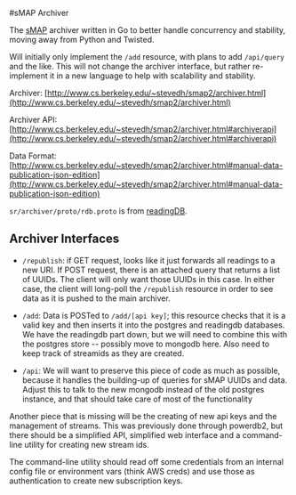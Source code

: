 #sMAP Archiver

The [sMAP](https://github.com/SoftwareDefinedBuildings/smap) archiver written
in Go to better handle concurrency and stability, moving away from Python and
Twisted.

Will initially only implement the `/add` resource, with plans to add
`/api/query` and the like. This will not change the archiver interface, but
rather re-implement it in a new language to help with scalability and
stability.

Archiver:
[http://www.cs.berkeley.edu/~stevedh/smap2/archiver.html](http://www.cs.berkeley.edu/~stevedh/smap2/archiver.html)

Archiver API:
[http://www.cs.berkeley.edu/~stevedh/smap2/archiver.html#archiverapi](http://www.cs.berkeley.edu/~stevedh/smap2/archiver.html#archiverapi)

Data Format:
[http://www.cs.berkeley.edu/~stevedh/smap2/archiver.html#manual-data-publication-json-edition](http://www.cs.berkeley.edu/~stevedh/smap2/archiver.html#manual-data-publication-json-edition)

`sr/archiver/proto/rdb.proto` is from [readingDB](https://github.com/stevedh/readingdb).


## Archiver Interfaces

* `/republish`: if GET request, looks like it just forwards all readings to a
  new URI. If POST request, there is an attached query that returns a list of
  UUIDs. The client will only want those UUIDs in this case. In either case,
  the client will long-poll the `/republish` resource in order to see data as
  it is pushed to the main archiver.

* `/add`: Data is POSTed to `/add/[api key]`; this resource checks that it is a
  valid key and then inserts it into the postgres and readingdb databases. We
  have the readingdb part down, but we will need to combine this with the
  postgres store -- possibly move to mongodb here.  Also need to keep track of
  streamids as they are created.

* `/api`: We will want to preserve this piece of code as much as possible,
  because it handles the building-up of queries for sMAP UUIDs and data. Adjust
  this to talk to the new mongodb instead of the old postgres instance, and that
  should take care of most of the functionality

Another piece that is missing will be the creating of new api keys and the
management of streams. This was previously done through powerdb2, but there
should be a simplified API, simplified web interface and a command-line utility
for creating new stream ids.

The command-line utility should read off some credentials from an internal
config file or environment vars (think AWS creds) and use those as
authentication to create new subscription keys.
